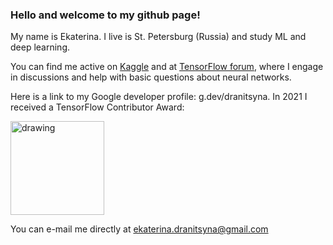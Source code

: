 ### Hello and welcome to my github page!
My name is Ekaterina. I live is St. Petersburg (Russia) and study ML and deep learning.

You can find me active on [Kaggle](https://www.kaggle.com/ekaterinadranitsyna) and at [TensorFlow forum](https://discuss.tensorflow.org/u/Ekaterina_Dranitsyna), where I engage in discussions and help with basic questions about neural networks.

Here is a link to my Google developer profile: g.dev/dranitsyna. In 2021 I received a TensorFlow Contributor Award:

<img src="https://developers.google.com/profile/badges/events/tensorflow/contributor-summit/award-winner/badge.png" alt="drawing" width="150" height="150"/>

You can e-mail me directly at ekaterina.dranitsyna@gmail.com
